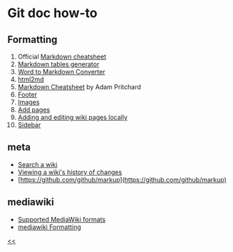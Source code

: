 # Git doc how-to
## Formatting
1. Official [Markdown cheatsheet](https://guides.github.com/pdfs/markdown-cheatsheet-online.pdf)
2. [Markdown tables generator](http://www.tablesgenerator.com/markdown_tables)
3. [Word to Markdown Converter](http://word-to-markdown.herokuapp.com/)
4. [html2md](https://domchristie.github.io/to-markdown/)
5. [Markdown Cheatsheet](https://github.com/adam-p/markdown-here/wiki/Markdown-Cheatsheet) by Adam Pritchard
5. [Footer](https://help.github.com/articles/creating-a-footer/)
6. [Images](https://help.github.com/articles/adding-images-to-wikis/)
7. [Add pages](https://help.github.com/articles/adding-wiki-pages-via-the-online-interface/)
8. [Adding and editing wiki pages locally](https://help.github.com/articles/adding-and-editing-wiki-pages-locally/)
9. [Sidebar](https://help.github.com/articles/creating-a-sidebar/)

## meta
- [Search a wiki](https://help.github.com/articles/searching-wikis/)
- [Viewing a wiki's history of changes](https://help.github.com/articles/viewing-a-wiki-s-history-of-changes/)
- [https://github.com/github/markup](https://github.com/github/markup)

## mediawiki
+ [Supported MediaWiki formats](https://help.github.com/articles/supported-mediawiki-formats/)
+ [mediawiki Formatting](https://www.mediawiki.org/wiki/Help:Formatting)

[<<](https://github.com/illegitimis/Tutorial/)
